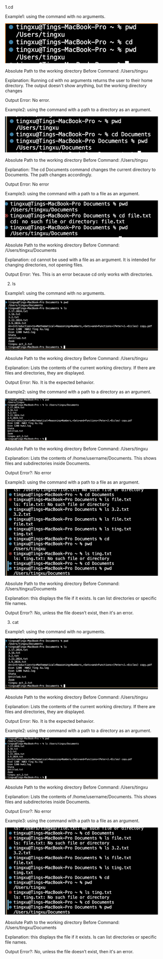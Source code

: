 1.cd

Example1: using the command with no arguments.

![Image](p1.png)

Absolute Path to the working directory Before Command:  /Users/tingxu

Explanation: Running cd with no arguments returns the user to their home directory. The output doesn't show anything, but the working directory changes

Output Error: No error.


Example2: using the command with a path to a directory as an argument.

![Image](p2.png)

Absolute Path to the working directory Before Command: /Users/tingxu

Explanation: The cd Documents command changes the current directory to Documents. The path changes accordingly.

Output Error: No error



Example3: using the command with a path to a file as an argument.

![Image](p3.png)

Absolute Path to the working directory Before Command: /Users/tingxu/Documents

Explanation: cd cannot be used with a file as an argument. It is intended for changing directories, not opening files.

Output Error: Yes. This is an error because cd only works with directories.

2. ls

Example1: using the command with no arguments.

![Image](p4.png)

Absolute Path to the working directory Before Command: /Users/tingxu

Explanation: Lists the contents of the current working directory. If there are files and directories, they are displayed.

Output Error: No. It is the expected behavior.



Example2: using the command with a path to a directory as an argument.

![Image](p5.png)

Absolute Path to the working directory Before Command: /Users/tingxu

Explanation: Lists the contents of /home/username/Documents. This shows files and subdirectories inside Documents.

Output Error?: No error



Example3: using the command with a path to a file as an argument.

![Image](p6-1.png)

Absolute Path to the working directory Before Command: /Users/tingxu/Documents

Explanation: this displays the file if it exists. ls can list directories or specific file names. 

Output Error?: No, unless the file doesn’t exist, then it's an error.

3. cat

Example1: using the command with no arguments.

![Image](p4.png)

Absolute Path to the working directory Before Command: /Users/tingxu

Explanation: Lists the contents of the current working directory. If there are files and directories, they are displayed.

Output Error: No. It is the expected behavior.



Example2: using the command with a path to a directory as an argument.

![Image](p5.png)

Absolute Path to the working directory Before Command: /Users/tingxu

Explanation: Lists the contents of /home/username/Documents. This shows files and subdirectories inside Documents.

Output Error?: No error



Example3: using the command with a path to a file as an argument.

![Image](p6-1.png)

Absolute Path to the working directory Before Command: /Users/tingxu/Documents

Explanation: this displays the file if it exists. ls can list directories or specific file names. 

Output Error?: No, unless the file doesn’t exist, then it's an error.



